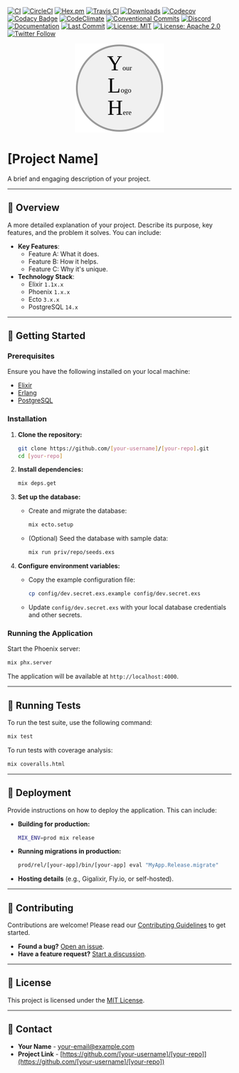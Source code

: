 [![CI](https://github.com/[your-username]/[your-repo]/actions/workflows/ci.yml/badge.svg)](https://github.com/[your-username]/[your-repo]/actions/workflows/ci.yml)
[![CircleCI](https://circleci.com/gh/[your-username]/[your-repo].svg?style=svg)](https://circleci.com/gh/[your-username]/[your-repo])
[![Hex.pm](https://img.shields.io/hexpm/v/[your-repo].svg)](https://hex.pm/packages/[your-repo])
[![Travis CI](https://travis-ci.org/[your-username]/[your-repo].svg?branch=main)](https://travis-ci.org/[your-username]/[your-repo])
[![Downloads](https://img.shields.io/hexpm/dt/[your-repo].svg)](https://hex.pm/packages/[your-repo])
[![Codecov](https://codecov.io/gh/[your-username]/[your-repo]/branch/main/graph/badge.svg)](https://codecov.io/gh/[your-username]/[your-repo])
[![Codacy Badge](https://app.codacy.com/project/badge/Grade/[your-project-id])](https://www.codacy.com/gh/[your-username]/[your-repo]/dashboard?utm_source=github.com&amp;utm_medium=referral&amp;utm_content=[your-username]/[your-repo]&amp;utm_campaign=Badge_Grade)
[![CodeClimate](https://api.codeclimate.com/v1/badges/[your-badge-id]/maintainability)](https://codeclimate.com/github/[your-username]/[your-repo]/maintainability)
[![Conventional Commits](https://img.shields.io/badge/Conventional%20Commits-1.0.0-%23FE5196?logo=conventionalcommits&logoColor=white)](https://conventionalcommits.org)
[![Discord](https://img.shields.io/discord/[your-discord-server-id].svg?logo=discord&colorB=7289DA)](https://discord.gg/[your-invite-code])
[![Documentation](https://img.shields.io/badge/documentation-gray)](https://hexdocs.pm/[your-repo])
[![Last Commit](https://img.shields.io/github/last-commit/[your-username]/[your-repo].svg)](https://github.com/[your-username]/[your-repo]/commits/main)
[![License: MIT](https://img.shields.io/badge/License-MIT-yellow.svg)](https://opensource.org/licenses/MIT)
[![License: Apache 2.0](https://img.shields.io/badge/License-Apache%202.0-blue.svg)](https://opensource.org/licenses/Apache-2.0)
[![Twitter Follow](https://img.shields.io/twitter/follow/[your-twitter-handle].svg?style=social)](https://twitter.com/[your-twitter-handle])

<div align="center">
  <a href="https://your-website.com">
    <img src="../images/your-logo-here.svg" alt="Project Logo" width="200" height="200">
  </a>
</div>

# [Project Name]

A brief and engaging description of your project.</b>

---

## 📖 Overview

A more detailed explanation of your project. Describe its purpose, key features, and the problem it solves. You can include:

- **Key Features**:
  - Feature A: What it does.
  - Feature B: How it helps.
  - Feature C: Why it's unique.
- **Technology Stack**:
  - Elixir `1.1x.x`
  - Phoenix `1.x.x`
  - Ecto `3.x.x`
  - PostgreSQL `14.x`

---

## 🚀 Getting Started

### Prerequisites

Ensure you have the following installed on your local machine:

- [Elixir](https://elixir-lang.org/install.html)
- [Erlang](https://www.erlang.org/downloads)
- [PostgreSQL](https://www.postgresql.org/download/)

### Installation

1. **Clone the repository:**
   ```bash
   git clone https://github.com/[your-username]/[your-repo].git
   cd [your-repo]
   ```

2. **Install dependencies:**
   ```bash
   mix deps.get
   ```

3. **Set up the database:**
   - Create and migrate the database:
     ```bash
     mix ecto.setup
     ```
   - (Optional) Seed the database with sample data:
     ```bash
     mix run priv/repo/seeds.exs
     ```

4. **Configure environment variables:**
   - Copy the example configuration file:
     ```bash
     cp config/dev.secret.exs.example config/dev.secret.exs
     ```
   - Update `config/dev.secret.exs` with your local database credentials and other secrets.

### Running the Application

Start the Phoenix server:

```bash
mix phx.server
```

The application will be available at `http://localhost:4000`.

---

## 🧪 Running Tests

To run the test suite, use the following command:

```bash
mix test
```

To run tests with coverage analysis:

```bash
mix coveralls.html
```

---

## 🚢 Deployment

Provide instructions on how to deploy the application. This can include:

- **Building for production:**
  ```bash
  MIX_ENV=prod mix release
  ```
- **Running migrations in production:**
  ```bash
  prod/rel/[your-app]/bin/[your-app] eval "MyApp.Release.migrate"
  ```
- **Hosting details** (e.g., Gigalixir, Fly.io, or self-hosted).

---

## 🤝 Contributing

Contributions are welcome! Please read our [Contributing Guidelines](CONTRIBUTING.md) to get started.

- **Found a bug?** [Open an issue](https://github.com/[your-username]/[your-repo]/issues).
- **Have a feature request?** [Start a discussion](https://github.com/[your-username]/[your-repo]/discussions).

---

## 📜 License

This project is licensed under the [MIT License](LICENSE).

---

## 📧 Contact

- **Your Name** - [your-email@example.com](mailto:your-email@example.com)
- **Project Link** - [https://github.com/[your-username]/[your-repo]](https://github.com/[your-username]/[your-repo])
